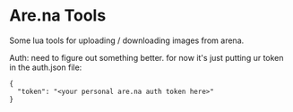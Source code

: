 Are.na Tools
============

Some lua tools for uploading / downloading images from arena.

Auth: need to figure out something better. for now it's just putting ur token in the auth.json file:

    {
      "token": "<your personal are.na auth token here>"
    }

